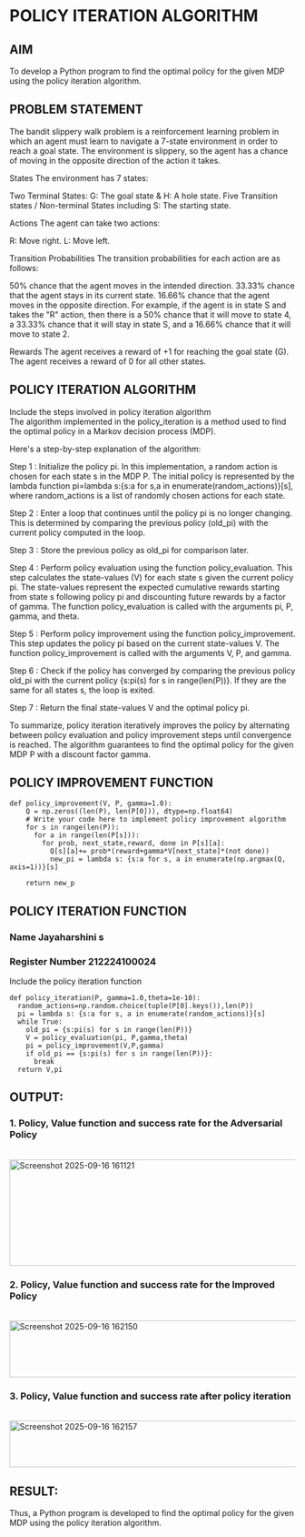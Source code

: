 # POLICY ITERATION ALGORITHM

## AIM
To develop a Python program to find the optimal policy for the given MDP using the policy iteration algorithm.

## PROBLEM STATEMENT

The bandit slippery walk problem is a reinforcement learning problem in which an agent must learn to navigate a 7-state environment in order to reach a goal state. The environment is slippery, so the agent has a chance of moving in the opposite direction of the action it takes.

States
The environment has 7 states:

Two Terminal States: G: The goal state & H: A hole state. Five Transition states / Non-terminal States including S: The starting state.

Actions
The agent can take two actions:

R: Move right. L: Move left.

Transition Probabilities
The transition probabilities for each action are as follows:

50% chance that the agent moves in the intended direction. 33.33% chance that the agent stays in its current state. 16.66% chance that the agent moves in the opposite direction. For example, if the agent is in state S and takes the "R" action, then there is a 50% chance that it will move to state 4, a 33.33% chance that it will stay in state S, and a 16.66% chance that it will move to state 2.

Rewards
The agent receives a reward of +1 for reaching the goal state (G). The agent receives a reward of 0 for all other states.

## POLICY ITERATION ALGORITHM
Include the steps involved in policy iteration algorithm
</br>The algorithm implemented in the policy_iteration is a method used to find the optimal policy in a Markov decision process (MDP).

Here's a step-by-step explanation of the algorithm:

Step 1 : Initialize the policy pi. In this implementation, a random action is chosen for each state s in the MDP P. The initial policy is represented by the lambda function pi=lambda s:{s:a for s,a in enumerate(random_actions)}[s], where random_actions is a list of randomly chosen actions for each state.

Step 2 : Enter a loop that continues until the policy pi is no longer changing. This is determined by comparing the previous policy (old_pi) with the current policy computed in the loop.

Step 3 : Store the previous policy as old_pi for comparison later.

Step 4 : Perform policy evaluation using the function policy_evaluation. This step calculates the state-values (V) for each state s given the current policy pi. The state-values represent the expected cumulative rewards starting from state s following policy pi and discounting future rewards by a factor of gamma. The function policy_evaluation is called with the arguments pi, P, gamma, and theta.

Step 5 : Perform policy improvement using the function policy_improvement. This step updates the policy pi based on the current state-values V. The function policy_improvement is called with the arguments V, P, and gamma.

Step 6 : Check if the policy has converged by comparing the previous policy old_pi with the current policy {s:pi(s) for s in range(len(P))}. If they are the same for all states s, the loop is exited.

Step 7 : Return the final state-values V and the optimal policy pi.

To summarize, policy iteration iteratively improves the policy by alternating between policy evaluation and policy improvement steps until convergence is reached. The algorithm guarantees to find the optimal policy for the given MDP P with a discount factor gamma.
</br>

## POLICY IMPROVEMENT FUNCTION
```
def policy_improvement(V, P, gamma=1.0):
    Q = np.zeros((len(P), len(P[0])), dtype=np.float64)
    # Write your code here to implement policy improvement algorithm
    for s in range(len(P)):
      for a in range(len(P[s])):
        for prob, next_state,reward, done in P[s][a]:
          Q[s][a]+= prob*(reward+gamma*V[next_state]*(not done))
          new_pi = lambda s: {s:a for s, a in enumerate(np.argmax(Q, axis=1))}[s]

    return new_p
```
## POLICY ITERATION FUNCTION
### Name Jayaharshini s
### Register Number 212224100024

Include the policy iteration function
```
def policy_iteration(P, gamma=1.0,theta=1e-10):
  random_actions=np.random.choice(tuple(P[0].keys()),len(P))
  pi = lambda s: {s:a for s, a in enumerate(random_actions)}[s]
  while True:
    old_pi = {s:pi(s) for s in range(len(P))}
    V = policy_evaluation(pi, P,gamma,theta)
    pi = policy_improvement(V,P,gamma)
    if old_pi == {s:pi(s) for s in range(len(P))}:
      break
  return V,pi

```

## OUTPUT:
### 1. Policy, Value function and success rate for the Adversarial Policy

</br>
<img width="1203" height="187" alt="Screenshot 2025-09-16 161121" src="https://github.com/user-attachments/assets/f7198af3-a654-4d5a-aa0d-c42fc767ed77" />

</br>

### 2. Policy, Value function and success rate for the Improved Policy
</br>
<img width="1022" height="100" alt="Screenshot 2025-09-16 162150" src="https://github.com/user-attachments/assets/3e06ea18-50f0-49bc-b1f5-ccda334af0e4" />

</br>

### 3. Policy, Value function and success rate after policy iteration
</br>

<img width="1021" height="82" alt="Screenshot 2025-09-16 162157" src="https://github.com/user-attachments/assets/f06961cb-adc9-40a6-a1c9-2ca7abe2496a" />

</br>


## RESULT:
Thus, a Python program is developed to find the optimal policy for the given MDP using the policy iteration algorithm.


